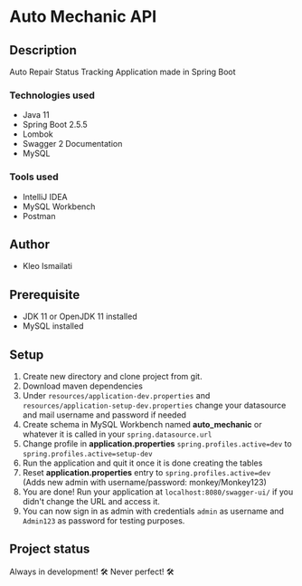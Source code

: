 # Auto Mechanic API

## Description

Auto Repair Status Tracking Application made in Spring Boot

### Technologies used

* Java 11
* Spring Boot 2.5.5
* Lombok
* Swagger 2 Documentation
* MySQL

### Tools used

* IntelliJ IDEA
* MySQL Workbench
* Postman

## Author

* Kleo Ismailati

## Prerequisite

* JDK 11 or OpenJDK 11 installed
* MySQL installed

## Setup

1. Create new directory and clone project from git.
2. Download maven dependencies
3. Under ```resources/application-dev.properties``` and ```resources/application-setup-dev.properties``` change your
   datasource and mail username and password if needed
4. Create schema in MySQL Workbench named **auto_mechanic** or whatever it is called in your ```spring.datasource.url```
5. Change profile in **application.properties** ```spring.profiles.active=dev```
   to ```spring.profiles.active=setup-dev```
6. Run the application and quit it once it is done creating the tables
7. Reset **application.properties** entry to ```spring.profiles.active=dev``` (Adds new admin with username/password:
   monkey/Monkey123)
8. You are done! Run your application at ```localhost:8080/swagger-ui/``` if you didn't change the URL and access it.
9. You can now sign in as admin with credentials ```admin``` as username and ```Admin123``` as password for testing
   purposes.

## Project status

Always in development! 🛠️ Never perfect! 🛠️